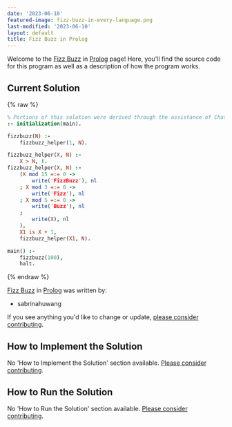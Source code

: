 ```yaml
---
date: '2023-06-10'
featured-image: fizz-buzz-in-every-language.png
last-modified: '2023-06-10'
layout: default
title: Fizz Buzz in Prolog
---
```


Welcome to the [Fizz Buzz](https://sampleprograms.io/projects/fizz-buzz) in [Prolog](https://sampleprograms.io/languages/prolog) page! Here, you'll find the source code for this program as well as a description of how the program works.

## Current Solution

{% raw %}

```prolog
% Portions of this solution were derived through the assistance of ChatGPT.
:- initialization(main).

fizzbuzz(N) :-
    fizzbuzz_helper(1, N).

fizzbuzz_helper(X, N) :-
    X > N, !.
fizzbuzz_helper(X, N) :-
    (X mod 15 =:= 0 ->
        write('FizzBuzz'), nl
    ; X mod 3 =:= 0 ->
        write('Fizz'), nl
    ; X mod 5 =:= 0 ->
        write('Buzz'), nl
    ;
        write(X), nl
    ),
    X1 is X + 1,
    fizzbuzz_helper(X1, N).

main() :-
    fizzbuzz(100),
    halt.
```

{% endraw %}

[Fizz Buzz](https://sampleprograms.io/projects/fizz-buzz) in [Prolog](https://sampleprograms.io/languages/prolog) was written by:

- sabrinahuwang

If you see anything you'd like to change or update, [please consider contributing](https://github.com/TheRenegadeCoder/sample-programs).

## How to Implement the Solution

No 'How to Implement the Solution' section available. [Please consider contributing](https://github.com/TheRenegadeCoder/sample-programs-website).

## How to Run the Solution

No 'How to Run the Solution' section available. [Please consider contributing](https://github.com/TheRenegadeCoder/sample-programs-website).